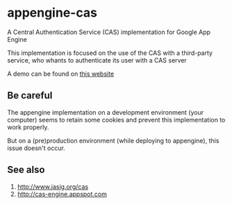 appengine-cas
=============

A Central Authentication Service (CAS) implementation for Google App Engine

This implementation is focused on the use of the CAS with a third-party service,
who whants to authenticate its user with a CAS server

A demo can be found on [this website](http://cas-engine.appspot.com)

Be careful
----------

The appengine implementation on a development environment (your computer) seems
to retain some cookies and prevent this implementation to work properly.

But on a (pre)production environment (while deploying to appengine), this issue
doesn't occur.

See also
--------

1. http://www.jasig.org/cas
2. http://cas-engine.appspot.com
